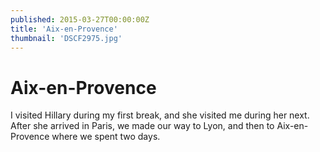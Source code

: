```yaml
---
published: 2015-03-27T00:00:00Z
title: 'Aix-en-Provence'
thumbnail: 'DSCF2975.jpg'
---
```

# Aix-en-Provence

I  visited Hillary during my first break, and she visited me during her next. After she arrived in Paris, we  made our way to Lyon, and then to Aix-en-Provence where we spent two days.
